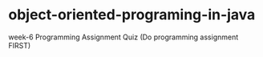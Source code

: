 # object-oriented-programing-in-java
week-6 Programming Assignment Quiz (Do programming assignment FIRST)
